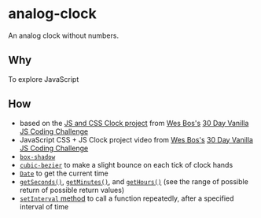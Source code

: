# analog-clock

An analog clock without numbers.


## Why

To explore JavaScript


## How

* based on the [JS and CSS Clock project](https://github.com/wesbos/JavaScript30/tree/master/02%20-%20JS%20and%20CSS%20Clock) from [Wes Bos's](https://github.com/wesbos) [30 Day Vanilla JS Coding Challenge](https://javascript30.com/)
* JavaScript CSS + JS Clock project video from [Wes Bos's](https://github.com/wesbos) [30 Day Vanilla JS Coding Challenge](https://javascript30.com/)
* [```box-shadow```](https://developer.mozilla.org/en-US/docs/Web/CSS/box-shadow)
* [```cubic-bezier```](https://developer.mozilla.org/en-US/docs/Web/CSS/single-transition-timing-function#The_cubic-bezier%28%29_class_of_timing-functions) to make a slight bounce on each tick of clock hands
* [```Date```](https://developer.mozilla.org/en-US/docs/Web/JavaScript/Reference/Global_Objects/Date) to get the current time
* [```getSeconds()```](https://developer.mozilla.org/en-US/docs/Web/JavaScript/Reference/Global_Objects/Date/getSeconds), [```getMinutes()```](https://developer.mozilla.org/en-US/docs/Web/JavaScript/Reference/Global_Objects/Date/getMinutes), and [```getHours()```](https://developer.mozilla.org/en-US/docs/Web/JavaScript/Reference/Global_Objects/Date/getHours) (see the range of possible return of possible return values)
* [```setInterval``` method](https://developer.mozilla.org/en-US/docs/Web/API/WindowOrWorkerGlobalScope/setInterval) to call a function repeatedly, after a specified interval of time
